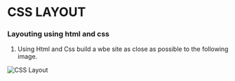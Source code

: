 # CSS LAYOUT
### Layouting using html and css


1. Using Html and Css build a wbe site as close as possible to the following image.


![CSS Layout ](https://github.com/pekechis/teaching_examples/blob/master/CSS/Layout/ex01/solution.png "Layout 1")

